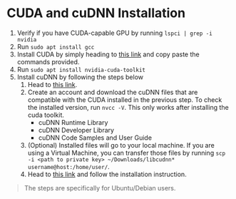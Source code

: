 # CUDA and cuDNN Installation

1. Verify if you have CUDA-capable GPU by running `lspci | grep -i nvidia`
2. Run `sudo apt install gcc`
3. Install CUDA by simply heading to [this link](http://developer.nvidia.com/cuda-downloads) and copy paste the commands provided.
4. Run `sudo apt install nvidia-cuda-toolkit`
5. Install cuDNN by following the steps below
   1. Head to [this link](https://developer.nvidia.com/rdp/cudnn-download).
   2. Create an account and download the cuDNN files that are compatible with the CUDA installed in the previous step. To check the installed version, run `nvcc -V`. This only works after installing the cuda toolkit.
      - cuDNN Runtime Library
      - cuDNN Developer Library
      - cuDNN Code Samples and User Guide
    3. (Optional) Installed files will go to your local machine. If you are using a Virtual Machine, you can transfer those files by running `scp -i <path to private key> ~/Downloads/libcudnn* username@host:/home/user/`.
    4. Head to [this link](https://docs.nvidia.com/deeplearning/cudnn/install-guide/index.html#installlinux-deb) and follow the installation instruction.

> The steps are specifically for Ubuntu/Debian users.
